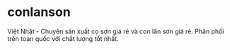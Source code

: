 # conlanson
Việt Nhật - Chuyên sản xuất cọ sơn giá rẻ và con lăn sơn giá rẻ. Phân phối trên toàn quốc với chất lượng tốt nhất.
